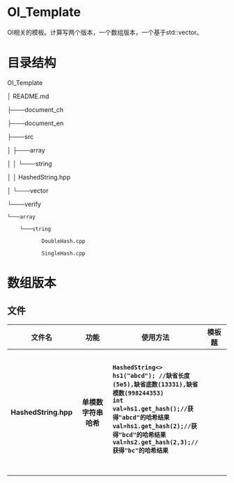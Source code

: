 # OI_Template
 OI相关的模板。计算写两个版本，一个数组版本，一个基于std::vector。

# 目录结构
OI_Template

│   README.md

├───document_ch

├───document_en

├───src

│   ├───array

│   │   └───string

│   │           HashedString.hpp

│   └───vector

└───verify

    └───array

        └───string

               DoubleHash.cpp

               SingleHash.cpp

# 数组版本
## 文件
<table width="500px">
<tr><th width="10%">文件名</th><th width="30%">功能</th><th width="40%">使用方法</th><th width="20%">模板题</th></tr>
<tr>
    <th>HashedString.hpp</th>
    <th>单模数字符串哈希</th>
    <th>
        <pre align="left">
            <code>
HashedString<> hs1("abcd"); //缺省长度(5e5),缺省底数(13331),缺省模数(998244353)
int val=hs1.get_hash();//获得"abcd"的哈希结果
val=hs1.get_hash(2);//获得"bcd"的哈希结果
val=hs2.get_hash(2,3);//获得"bc"的哈希结果
            </code>
        </pre>
    </th>
    <th></th>
</tr>
</table>